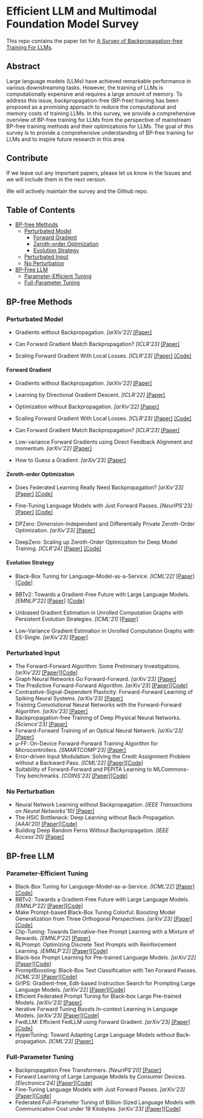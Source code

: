 # Efficient LLM and Multimodal Foundation Model Survey

This repo contains the paper list for [A Survey of Backpropagation-free Training For LLMs](./main-survey-fwd.pdf).

## Abstract

Large language models (LLMs) have achieved remarkable performance in various downstreaming tasks. 
However, the training of LLMs is computationally expensive and requires a large amount of memory. 
To address this issue, backpropagation-free (BP-free) training  has been proposed as a promising approach to reduce the computational and memory costs of training LLMs. 
In this survey, we provide a comprehensive overview of BP-free training for LLMs from the perspective of mainstream BP-free training methods and their optimizations for LLMs.
The goal of this survey is to provide a comprehensive understanding of BP-free training for LLMs and to inspire future research in this area.

<!-- ## Citation

```
@article{xu2024a,
    title = {A Survey of Resource-efficient LLM and Multimodal Foundation Models},
    author = {Xu, Mengwei and Yin, Wangsong and Cai, Dongqi and Yi, Rongjie
    and Xu, Daliang and Wang, Qipeng and Wu, Bingyang and Zhao, Yihao and Yang, Chen
    and Wang, Shihe and Zhang, Qiyang and Lu, Zhenyan and Zhang, Li and Wang, Shangguang
    and Li, Yuanchun, and Liu Yunxin and Jin, Xin and Liu, Xuanzhe},
    journal={arXiv preprint arXiv:2401.08092},
    year = {2024}
}
``` -->

## Contribute

If we leave out any important papers, please let us know in the Issues and we will include them in the next version.

We will actively maintain the survey and the Github repo.

## Table of Contents

- [BP-free Methods](#bp-free-methods)
    - [Perturbated Model](#perturbated-model)
        - [Forward Gradient](#forward-gradient)
        - [Zeroth-order Optimization](#zeroth-order-optimization)
        - [Evolution Strategy](#evolution-strategy)
    - [Perturbated Input](#perturbated-input)
    - [No Perturbation](#no-perturbation)
- [BP-Free LLM](#bp-free-llm)
    - [Parameter-Efficient Tuning](#parameter-efficient-tuning)
    - [Full-Parameter Tuning](#full-parameter-tuning)


## BP-free Methods

### Perturbated Model

- Gradients without Backpropagation. *[arXiv'22]* [[Paper]](https://arxiv.org/abs/2202.08587)

- Can Forward Gradient Match  Backpropagation? *[ICLR'23]* [[Paper]](https://arxiv.org/abs/2306.06968) 

- Scaling Forward Gradient With Local Losses. *[ICLR'23]* [[Paper]](https://arxiv.org/abs/2210.03310) [[Code]](https://github.com/google-research/google-research/tree/master/local_forward_gradient)

#### Forward Gradient

- Gradients without Backpropagation. *[arXiv'22]* [[Paper]](https://arxiv.org/abs/2202.08587)

- Learning by Directional Gradient Descent. *[ICLR'22]* [[Paper]](https://openreview.net/forum?id=5i7lJLuhTm)

- Optimization without Backpropagation. *[arXiv'22]* [[Paper]](https://arxiv.org/abs/2209.06302)

- Scaling Forward Gradient With Local Losses. *[ICLR'23]* [[Paper]](https://arxiv.org/abs/2210.03310) [[Code]](https://github.com/google-research/google-research/tree/master/local_forward_gradient)

- Can Forward Gradient Match  Backpropagation? *[ICLR'23]* [[Paper]](https://arxiv.org/abs/2306.06968) 

- Low-variance Forward Gradients using Direct Feedback Alignment and momentum. *[arXiv'22]* [[Paper]](https://arxiv.org/abs/2212.07282)

- How to Guess a Gradient. *[arXiv'23]* [[Paper]](https://arxiv.org/abs/2312.04709)

#### Zeroth-order Optimization

- Does Federated Learning Really Need Backpropagation? *[arXiv'23]* [[Paper]](https://arxiv.org/abs/2301.12195) [[Code]](https://github.com/FengHZ/BAFFLE)

- Fine-Tuning Language Models with Just Forward Passes. *[NeurIPS'23]* [[Paper]](https://arxiv.org/abs/2305.17333) [[Code]](https://github.com/princeton-nlp/MeZO)

- DPZero: Dimension-Independent and Differentially Private Zeroth-Order Optimization. *[arXiv'23]* [[Paper]](https://arxiv.org/abs/2310.09639)

- DeepZero: Scaling up Zeroth-Order Optimization for Deep Model Training. *[ICLR'24]* [[Paper]](https://arxiv.org/abs/2310.02025) [[Code]](https://github.com/OPTML-Group/DeepZero)


#### Evolution Strategy

- Black-Box Tuning for Language-Model-as-a-Service. *[ICML'22]* [[Paper]](https://arxiv.org/abs/2201.03514) [[Code]](https://github.com/txsun1997/Black-Box-Tuning)

- BBTv2: Towards a Gradient-Free Future with Large Language Models. *[EMNLP'22]* [[Paper]](https://arxiv.org/abs/2205.11200) [[Code]](https://github.com/txsun1997/Black-Box-Tuning)

- Unbiased Gradient Estimation in Unrolled Computation Graphs with Persistent Evolution Strategies. *[ICML'21]* [[Paper]](https://arxiv.org/abs/2112.13835)

- Low-Variance Gradient Estimation in Unrolled Computation Graphs with ES-Single. *[arXiv'23]* [[Paper]](https://arxiv.org/abs/2304.11153)
### Perturbated Input

- The Forward-Forward Algorithm: Some Preliminary Investigations. *[arXiv'22]* [[Paper]](https://arxiv.org/abs/2212.13345)[[Code]](https://github.com/pytorch/examples/tree/main/mnist_forward_forward)
- Graph Neural Networks Go Forward-Forward. *[arXiv'23]* [[Paper]](https://arxiv.org/abs/2302.05282)
- The Predictive Forward-Forward Algorithm. *[arXiv'23]* [[Paper]](https://arxiv.org/abs/2301.01452)[[Code]](https://github.com/ago109/predictive-forward-forward)
- Contrastive-Signal-Dependent Plasticity: Forward-Forward Learning of Spiking Neural Systems. *[arXiv'23]* [[Paper]](https://arxiv.org/abs/2303.18187)
- Training Convolutional Neural Networks with the Forward-Forward Algorithm. *[arXiv'23]* [[Paper]](https://arxiv.org/abs/2312.14924)
- Backpropagation-free Training of Deep Physical Neural Networks. *[Science'23]* [[Paper]](https://www.science.org/doi/abs/10.1126/science.adi8474)
- Forward-Forward Training of an Optical Neural Network. *[arXiv'23]* [[Paper]](https://arxiv.org/abs/2305.19170)
- µ-FF: On-Device Forward-Forward Training Algorithm for Microcontrollers. *[SMARTCOMP'23]* [[Paper]](https://ieeexplore.ieee.org/abstract/document/10207585)
- Error-driven Input Modulation: Solving the Credit Assignment Problem without a Backward Pass. *[ICML'22]* [[Paper]](https://proceedings.mlr.press/v162/dellaferrera22a.html?trk=public_post_comment-text)[[Code]](https://github.com/GiorgiaD/PEPITA)
- Suitability of Forward-Forward and PEPITA Learning to MLCommons-Tiny benchmarks. *[COINS'23]* [[Paper]](https://ieeexplore.ieee.org/document/10189239)[[Code]](https://github.com/fabrizioaymone/suitability-of-Forward-Forwardand-PEPITA-learning)

### No Perturbation

- Neural Network Learning without Backpropagation. *[IEEE Transactions on Neural Networks'10]* [[Paper]](https://ieeexplore.ieee.org/abstract/document/5580116)
- The HSIC Bottleneck: Deep Learning without Back-Propagation. *[AAAI'20]* [[Paper]](https://ojs.aaai.org/index.php/AAAI/article/view/5950)[[Code]](https://github.com/choasma/HSIC-Bottleneck)
- Building Deep Random Ferns Without Backpropagation. *[IEEE Access'20]* [[Paper]](https://ieeexplore.ieee.org/abstract/document/8952691)

## BP-free LLM

### Parameter-Efficient Tuning

- Black-Box Tuning for Language-Model-as-a-Service. *[ICML'22]* [[Paper]](https://proceedings.mlr.press/v162/sun22e.html)[[Code]](https://github.com/txsun1997/Black-Box-Tuning)
- BBTv2: Towards a Gradient-Free Future with Large Language Models. *[EMNLP'22]* [[Paper]](https://aclanthology.org/2022.emnlp-main.259/)[[Code]](https://github.com/txsun1997/Black-Box-Tuning)
- Make Prompt-based Black-Box Tuning Colorful: Boosting Model Generalization from Three Orthogonal Perspectives. *[arXiv'23]* [[Paper]](https://arxiv.org/abs/2305.08088)[[Code]](https://github.com/QiushiSun/BBT-RGB)
- Clip-Tuning: Towards Derivative-free Prompt Learning with a Mixture of Rewards. *[EMNLP'22]* [[Paper]](https://aclanthology.org/2022.findings-emnlp.8/)
- RLPrompt: Optimizing Discrete Text Prompts with Reinforcement Learning. *[EMNLP'22]* [[Paper]](https://aclanthology.org/2022.emnlp-main.222/)[[Code]](https://github.com/mingkaid/rl-prompt)
- Black-box Prompt Learning for Pre-trained Language Models. *[arXiv'22]* [[Paper]](https://arxiv.org/abs/2201.08531)[[Code]](https://github.com/shizhediao/Black-Box-Prompt-Learning)
- PromptBoosting: Black-Box Text Classification with Ten Forward Passes. *[ICML'23]* [[Paper]](https://proceedings.mlr.press/v202/hou23b.html)[[Code]](https://github.com/UCSB-NLP-Chang/PromptBoosting)
- GrIPS: Gradient-free, Edit-based Instruction Search for Prompting Large Language Models. *[arXiv'22]* [[Paper]](https://arxiv.org/abs/2203.07281)[[Code]](https://github.com/archiki/GrIPS)
- Efficient Federated Prompt Tuning for Black-box Large Pre-trained Models. *[arXiv'23]* [[Paper]](https://arxiv.org/abs/2310.03123)
- Iterative Forward Tuning Boosts In-context Learning in Language Models. *[arXiv'23]* [[Paper]](https://arxiv.org/abs/2305.13016)[[Code]](https://github.com/AlibabaResearch/DAMO-ConvAI)
- FwdLLM: Efficient FedLLM using Forward Gradient. *[arXiv'23]* [[Paper]](https://arxiv.org/abs/2308.13894)[[Code]](https://github.com/UbiquitousLearning/FwdLLM)
- HyperTuning: Toward Adapting Large Language Models without Back-propagation. *[ICML'23]* [[Paper]](https://proceedings.mlr.press/v202/phang23a.html)

### Full-Parameter Tuning

- Backpropagation Free Transformers. *[NeurIPS'20]* [[Paper]](https://dinkofranceschi.com/docs/bft.pdf)
- Forward Learning of Large Language Models by Consumer Devices. *[Electronics'24]* [[Paper]](https://www.mdpi.com/2079-9292/13/2/402)[[Code]](https://github.com/fabrizioaymone/forward-learning-of-LLMs-to-consmer-devices)
- Fine-Tuning Language Models with Just Forward Passes. *[arXiv'23]* [[Paper]](https://arxiv.org/abs/2305.17333)[[Code]](https://github.com/princeton-nlp/MeZO)
- Federated Full-Parameter Tuning  of Billion-Sized Language Models with Communication Cost under 18 Kilobytes.  *[arXiv'23]* [[Paper]](https://arxiv.org/abs/2312.06353)[[Code]](https://github.com/alibaba/FederatedScope/tree/FedKSeed)